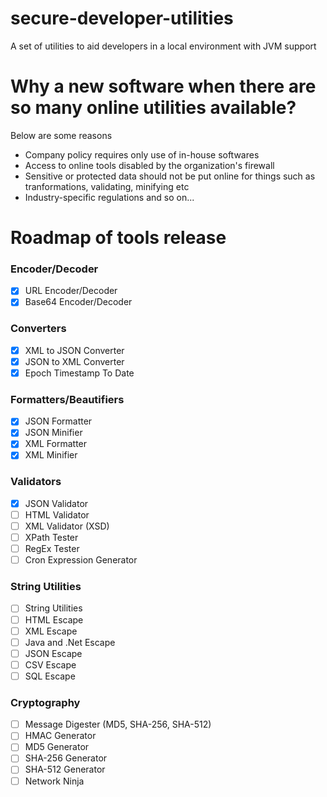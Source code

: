 # secure-developer-utilities
A set of utilities to aid developers in a local environment with JVM support

# Why a new software when there are so many online utilities available?

Below are some reasons
- Company policy requires only use of in-house softwares
- Access to online tools disabled by the organization's firewall
- Sensitive or protected data should not be put online for things such as tranformations, validating, minifying etc
- Industry-specific regulations 
and so on...

# Roadmap of tools release

### Encoder/Decoder
- [x] URL Encoder/Decoder
- [x] Base64 Encoder/Decoder

### Converters
- [x] XML to JSON Converter
- [x] JSON to XML Converter
- [x] Epoch Timestamp To Date

### Formatters/Beautifiers
- [x] JSON Formatter
- [x] JSON Minifier
- [x] XML Formatter
- [x] XML Minifier

### Validators
- [x] JSON Validator
- [ ] HTML Validator
- [ ] XML Validator (XSD)
- [ ] XPath Tester
- [ ] RegEx Tester
- [ ] Cron Expression Generator

### String Utilities
- [ ] String Utilities
- [ ] HTML Escape
- [ ] XML Escape
- [ ] Java and .Net Escape
- [ ] JSON Escape
- [ ] CSV Escape
- [ ] SQL Escape

### Cryptography
- [ ] Message Digester (MD5, SHA-256, SHA-512)
- [ ] HMAC Generator
- [ ] MD5 Generator
- [ ] SHA-256 Generator
- [ ] SHA-512 Generator
- [ ] Network Ninja
